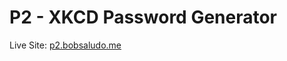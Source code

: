 # P2 - XKCD Password Generator

Live Site: [p2.bobsaludo.me](http://p2.bobsaludo.me)


<!-- [Video Demo]() -->

<!-- Description
- can variable variable method calls
- can set magic methods in order to privatize all the variables and thus force them to have to be validated
- optional variables
- Fatal error when trying to find Validator.php
- Want to be able for the validator to be able to grab every single element not filled in correctly, instead of stopping and throwing an exception at the first element not filled in

- Set up the Generator, Settings, Validator to fill in a later form.
- Why so complicated?
- server - rather on a file not in a directory, so as not to suggest the file structure
- easier to add new properties
 -->

<!-- Dependencies 
jquery
-->